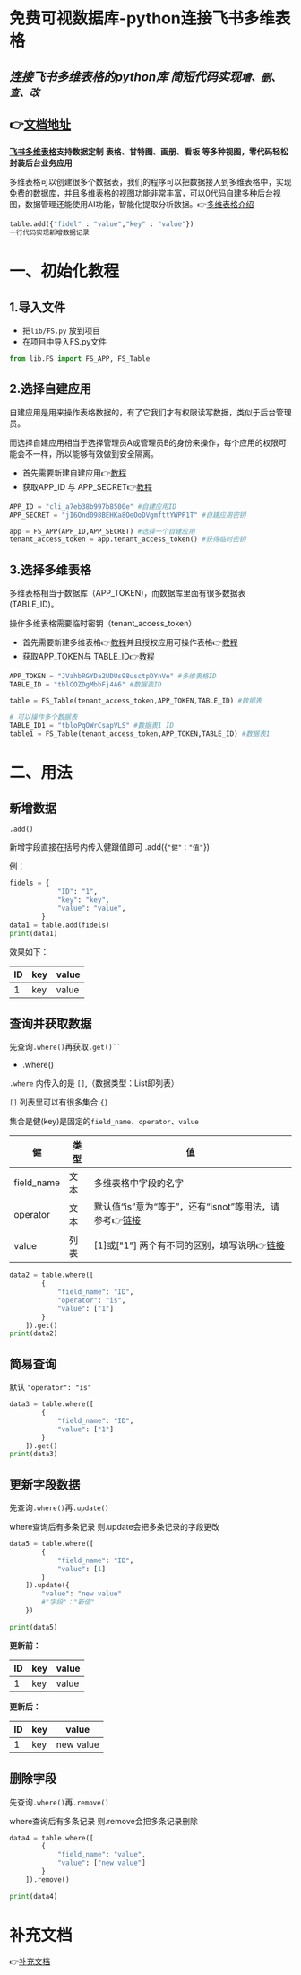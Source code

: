 # 免费可视数据库-python连接飞书多维表格

## ***连接飞书多维表格的python库*** ***简短代码实现`增、删、查、改`***

## 👉[文档地址](https://gcn2ovxcjfar.feishu.cn/docx/CQ3OdTsWnoLbEix67g3c60TVnjh)

**[飞书多维表格](https://docs.feishu.cn/)支持数据定制** **表格**、**甘特图**、**画册**、**看板**  **等多种视图，零代码轻松封装后台业务应用**

多维表格可以创建很多个数据表，我们的程序可以把数据接入到多维表格中，实现免费的数据库，并且多维表格的视图功能非常丰富，可以0代码自建多种后台视图，数据管理还能使用AI功能，智能化提取分析数据。👉[多维表格介绍](https://www.feishu.cn/content/multidimensional-table-guide)



```Python
table.add({"fidel" : "value","key" : "value"})
一行代码实现新增数据记录
```



# 一、初始化教程



## 1.导入文件

- 把`lib/FS.py` 放到项目
- 在项目中导入FS.py文件 

```Python
from lib.FS import FS_APP, FS_Table
```



## 2.选择自建应用

自建应用是用来操作表格数据的，有了它我们才有权限读写数据，类似于后台管理员。

而选择自建应用相当于选择管理员A或管理员B的身份来操作，每个应用的权限可能会不一样，所以能够有效做到安全隔离。

- 首先需要新建自建应用👉[教程](https://gcn2ovxcjfar.feishu.cn/docx/V3XfdCr4go4nXqxzddfcOXYmnpd#VQbTdRIMUomcvoxWRZAcbaxwnSc)
- 获取APP_ID 与 APP_SECRET👉[教程](https://gcn2ovxcjfar.feishu.cn/docx/V3XfdCr4go4nXqxzddfcOXYmnpd#YkX7dFt5Ro9fBOxBoN5cWY0lnWb)

```Python
APP_ID = "cli_a7eb38b997b8500e" #自建应用ID
APP_SECRET = "jI6Ond098BEHKa8OeOoDVgmfttYWPP1T" #自建应用密钥

app = FS_APP(APP_ID,APP_SECRET) #选择一个自建应用
tenant_access_token = app.tenant_access_token() #获得临时密钥
```



## 3.选择多维表格

多维表格相当于数据库（APP_TOKEN)，而数据库里面有很多数据表(TABLE_ID)。

操作多维表格需要临时密钥（tenant_access_token）

- 首先需要新建多维表格👉[教程](https://gcn2ovxcjfar.feishu.cn/docx/V3XfdCr4go4nXqxzddfcOXYmnpd#KqmudsQTUoMetJxBfHXcYjDNn8e)并且授权应用可操作表格👉[教程](https://gcn2ovxcjfar.feishu.cn/docx/V3XfdCr4go4nXqxzddfcOXYmnpd#E7y0dgofqo8We2xAbMjcYeAjnkg)
- 获取APP_TOKEN与 TABLE_ID👉[教程](https://gcn2ovxcjfar.feishu.cn/docx/V3XfdCr4go4nXqxzddfcOXYmnpd#KCr9dczCIo398mx7MEzcFKRAnpc)

```Python
APP_TOKEN = "JVahbRGYDa2UDUs98usctpDYnVe" #多维表格ID
TABLE_ID = "tblCOZDgMbbFj4A6" #数据表ID

table = FS_Table(tenant_access_token,APP_TOKEN,TABLE_ID) #数据表

# 可以操作多个数据表
TABLE_ID1 = "tbloPqOWrCsapVLS" #数据表1 ID
table1 = FS_Table(tenant_access_token,APP_TOKEN,TABLE_ID) #数据表1
```



# 二、用法



## 新增数据

```
.add()
```

新增字段直接在括号内传入健跟值即可 .add({`"健"："值"`})

例：

```Python
fidels = {
            "ID": "1",
            "key": "key",
            "value": "value",
        }
data1 = table.add(fidels)
print(data1)
```

效果如下：

| ID   | key  | value |
| ---- | ---- | ----- |
| 1    | key  | value |



## 查询并获取数据

先查询`.where()`再获取`.get()`` `

- .where()

`.where`  内传入的是 `[]`,（数据类型：List即列表）


`[]` 列表里可以有很多集合 `{}`


集合是健(key)是固定的`field_name`、`operator`、`value`

| 健         | 类型 | 值                                                           |
| ---------- | ---- | ------------------------------------------------------------ |
| field_name | 文本 | 多维表格中字段的名字                                         |
| operator   | 文本 | 默认值“is”意为“等于”，还有“isnot”等用法，请参考👉[链接](https://gcn2ovxcjfar.feishu.cn/docx/V3XfdCr4go4nXqxzddfcOXYmnpd#IyScdn9l1oI8csxDYOxcvIdpnNc) |
| value      | 列表 | [1]或["1"] 两个有不同的区别，填写说明👉[链接](https://open.feishu.cn/document/uAjLw4CM/ukTMukTMukTM/reference/bitable-v1/app-table-record/record-filter-guide#3e0fd644) |

```Python
data2 = table.where([
        {
            "field_name": "ID",
            "operator": "is",
            "value": ["1"]
        }
    ]).get()
print(data2)
```



## 简易查询

默认 `"operator": "is"`

```Python
data3 = table.where([
        {
            "field_name": "ID",
            "value": ["1"]
        }
    ]).get()
print(data3)
```



## 更新字段数据

先查询`.where()`再`.update()`

where查询后有多条记录 则.update会把多条记录的字段更改

```Python
data5 = table.where([
        {
            "field_name": "ID",
            "value": [1]
        }
    ]).update({
        "value": "new value"
        #"字段"："新值"
    })
    
print(data5)
```

**更新前：**

| ID   | key  | value |
| ---- | ---- | ----- |
| 1    | key  | value |

**更新后：**

| ID   | key  | value     |
| ---- | ---- | --------- |
| 1    | key  | new value |



## 删除字段

先查询`.where()`再`.remove()`

where查询后有多条记录 则.remove会把多条记录删除

```Python
data4 = table.where([
        {
            "field_name": "value",
            "value": ["new value"]
        }
    ]).remove()
    
print(data4)
```



# 补充文档

👉[补充文档](https://gcn2ovxcjfar.feishu.cn/docx/V3XfdCr4go4nXqxzddfcOXYmnpd)